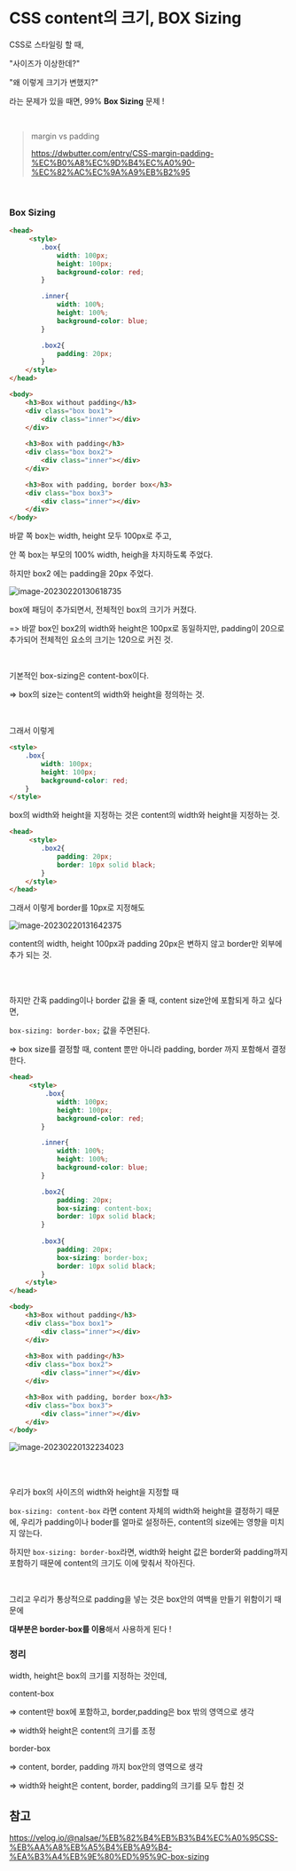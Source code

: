 # CSS content의 크기, BOX Sizing

CSS로 스타일링 할 때, 

"사이즈가 이상한데?"

"왜 이렇게 크기가 변했지?"

라는 문제가 있을 때면, 99% **Box Sizing** 문제 ! 

<br>

> margin vs padding
>
> https://dwbutter.com/entry/CSS-margin-padding-%EC%B0%A8%EC%9D%B4%EC%A0%90-%EC%82%AC%EC%9A%A9%EB%B2%95

<br>

### Box Sizing

```html
<head>
     <style>
        .box{
            width: 100px;
            height: 100px;
            background-color: red;
        }

        .inner{
            width: 100%;
            height: 100%;
            background-color: blue;
        }

        .box2{
            padding: 20px;
        }
    </style>
</head>
```

```html
<body>
    <h3>Box without padding</h3>
    <div class="box box1">
        <div class="inner"></div>
    </div>
	
    <h3>Box with padding</h3>
    <div class="box box2">
        <div class="inner"></div>
    </div>

    <h3>Box with padding, border box</h3>
    <div class="box box3"> 
        <div class="inner"></div>
    </div>
</body>
```

바깥 쪽 box는 width,  height 모두 100px로 주고,

안 쪽 box는 부모의 100% width, heigh을 차지하도록 주었다. 

하지만 box2 에는 padding을 20px 주었다. 

![image-20230220130618735](C:\Users\alsd2\AppData\Roaming\Typora\typora-user-images\image-20230220130618735.png)

box에 패딩이 추가되면서, 전체적인 box의 크기가 커졌다.

=> 바깥 box인 box2의 width와 height은 100px로 동일하지만, padding이 20으로 추가되어 전체적인 요소의 크기는 120으로 커진 것. 

<br>

기본적인 box-sizing은 content-box이다.

=> box의 size는 content의 width와 height을 정의하는 것.

<br>

그래서 이렇게 

```html
<style>
    .box{
        width: 100px;
        height: 100px;
        background-color: red;
    }
</style>
```

box의 width와 height을 지정하는 것은 content의 width와 height을 지정하는 것.

 ```html
 <head>
      <style>
         .box2{
             padding: 20px;
             border: 10px solid black;
         }
     </style>
 </head>
 ```

그래서 이렇게 border를 10px로 지정해도

![image-20230220131642375](C:\Users\alsd2\AppData\Roaming\Typora\typora-user-images\image-20230220131642375.png)

content의 width, height 100px과 padding 20px은 변하지 않고 border만 외부에 추가 되는 것.

<br><br>

하지만 간혹 padding이나 border 값을 줄 때, content size안에 포함되게 하고 싶다면,

`box-sizing: border-box;` 값을 주면된다.

=> box size를 결정할 때, content 뿐만 아니라 padding, border 까지 포함해서 결정한다. 

```html
<head>
     <style>
         .box{
            width: 100px;
            height: 100px;
            background-color: red;
        }

        .inner{
            width: 100%;
            height: 100%;
            background-color: blue;
        }

        .box2{
            padding: 20px;
            box-sizing: content-box;
            border: 10px solid black;
        }
         
        .box3{
            padding: 20px;
            box-sizing: border-box;
            border: 10px solid black;
        }
    </style>
</head>

<body>
    <h3>Box without padding</h3>
    <div class="box box1">
        <div class="inner"></div>
    </div>
	
    <h3>Box with padding</h3>
    <div class="box box2">
        <div class="inner"></div>
    </div>

    <h3>Box with padding, border box</h3>
    <div class="box box3"> 
        <div class="inner"></div>
    </div>
</body>
```

![image-20230220132234023](C:\Users\alsd2\AppData\Roaming\Typora\typora-user-images\image-20230220132234023.png)

<br><br>

우리가 box의 사이즈의 width와 height을 지정할 때

`box-sizing: content-box` 라면 content 자체의 width와 height을 결정하기 때문에, 우리가 padding이나 boder를 얼마로 설정하든, content의 size에는 영향을 미치지 않는다.

하지만 `box-sizing: border-box`라면, width와 height 값은 border와 padding까지 포함하기 때문에 content의 크기도 이에 맞춰서 작아진다.

<br>

그리고 우리가 통상적으로 padding을 넣는 것은 box안의 여백을 만들기 위함이기 때문에

**대부분은 border-box를 이용**해서 사용하게 된다 ! 





### 정리

width, height은 box의 크기를 지정하는 것인데, 

content-box 

=> content만 box에 포함하고, border,padding은 box 밖의 영역으로 생각

=> width와 height은 content의 크기를 조정



border-box

=> content, border, padding 까지 box안의 영역으로 생각

=> width와 height은 content, border, padding의 크기를 모두 합친 것





## 참고

https://velog.io/@nalsae/%EB%82%B4%EB%B3%B4%EC%A0%95CSS-%EB%AA%A8%EB%A5%B4%EB%A9%B4-%EA%B3%A4%EB%9E%80%ED%95%9C-box-sizing

